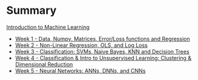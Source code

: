 # Summary

[Introduction to Machine Learning](./index.md)

- [Week 1 - Data, Numpy, Matrices, Error/Loss functions and Regression](./week1_2/index.md)
- [Week 2 - Non-Linear Regression, OLS, and Log Loss](./week3_4/index.md)
- [Week 3 - Classification: SVMs, Naive Bayes, KNN and Decision Trees](./week5_6/index.md)
- [Week 4 - Classification & Intro to Unsupervised Learning: Clustering & Dimensional Reduction](./week7_8/index.md)
- [Week 5 - Neural Networks: ANNs, DNNs, and CNNs](./week9_10/index.md)
<!-- - [Week 6 – Scripting, CI, and Autograding](./week6/index.md) -->
<!-- - [Week 7 – Doing it All from the Command Line](./week7/index.md) -->
<!-- - [Week 8 - Debuggers and Controlling Processes](./week8/index.md) -->
<!-- - [Week 9 - Code Review/It Works on My Machine](./week9/index.md) -->
<!-- - [Week 10 - Wrapping Up](./week10/index.md) -->
